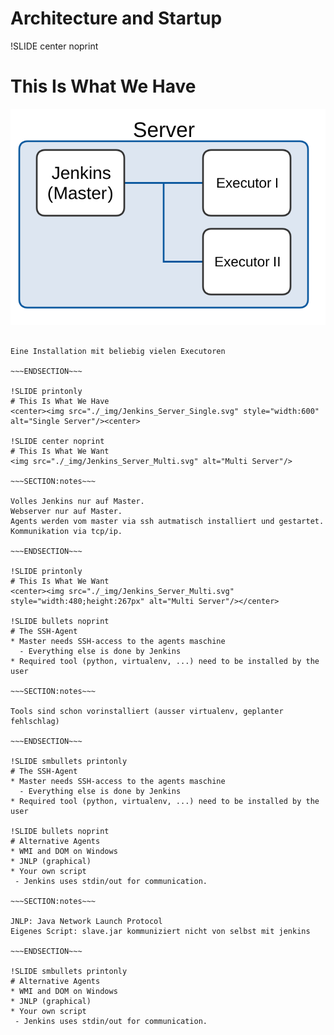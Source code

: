 # Architecture and Startup

!SLIDE center noprint
# This Is What We Have
<img src="./_img/Jenkins_Server_Single.svg" alt="Single Server"/>

~~~SECTION:notes~~~

Eine Installation mit beliebig vielen Executoren

~~~ENDSECTION~~~

!SLIDE printonly
# This Is What We Have
<center><img src="./_img/Jenkins_Server_Single.svg" style="width:600" alt="Single Server"/><center>

!SLIDE center noprint
# This Is What We Want
<img src="./_img/Jenkins_Server_Multi.svg" alt="Multi Server"/>

~~~SECTION:notes~~~

Volles Jenkins nur auf Master.
Webserver nur auf Master.
Agents werden vom master via ssh autmatisch installiert und gestartet.
Kommunikation via tcp/ip.

~~~ENDSECTION~~~

!SLIDE printonly
# This Is What We Want
<center><img src="./_img/Jenkins_Server_Multi.svg" style="width:480;height:267px" alt="Multi Server"/></center>

!SLIDE bullets noprint
# The SSH-Agent
* Master needs SSH-access to the agents maschine
  - Everything else is done by Jenkins
* Required tool (python, virtualenv, ...) need to be installed by the user

~~~SECTION:notes~~~

Tools sind schon vorinstalliert (ausser virtualenv, geplanter fehlschlag)

~~~ENDSECTION~~~

!SLIDE smbullets printonly
# The SSH-Agent
* Master needs SSH-access to the agents maschine
  - Everything else is done by Jenkins
* Required tool (python, virtualenv, ...) need to be installed by the user

!SLIDE bullets noprint
# Alternative Agents
* WMI and DOM on Windows
* JNLP (graphical)
* Your own script
 - Jenkins uses stdin/out for communication.

~~~SECTION:notes~~~

JNLP: Java Network Launch Protocol
Eigenes Script: slave.jar kommuniziert nicht von selbst mit jenkins

~~~ENDSECTION~~~

!SLIDE smbullets printonly
# Alternative Agents
* WMI and DOM on Windows
* JNLP (graphical)
* Your own script
 - Jenkins uses stdin/out for communication.
